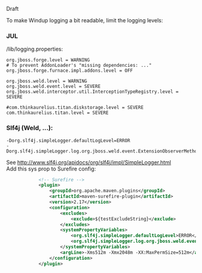 Draft

To make Windup logging a bit readable, limit the logging levels:

### JUL
<JVM>/lib/logging.properties:
```
org.jboss.forge.level = WARNING
# To prevent AddonLoader's "missing dependencies: ..."
org.jboss.forge.furnace.impl.addons.level = OFF

org.jboss.weld.level = WARNING
org.jboss.weld.event.level = SEVERE
org.jboss.weld.interceptor.util.InterceptionTypeRegistry.level = SEVERE

#com.thinkaurelius.titan.diskstorage.level = SEVERE
com.thinkaurelius.titan.level = SEVERE
```
### Slf4j (Weld, ...):
```
-Dorg.slf4j.simpleLogger.defaultLogLevel=ERROR
-Dorg.slf4j.simpleLogger.log.org.jboss.weld.event.ExtensionObserverMethodImpl=ERROR
```
See http://www.slf4j.org/apidocs/org/slf4j/impl/SimpleLogger.html    
Add this sys prop to Surefire config:

```xml
            <!-- Surefire -->
            <plugin>
                <groupId>org.apache.maven.plugins</groupId>
                <artifactId>maven-surefire-plugin</artifactId>
                <version>2.17</version>
                <configuration>
                    <excludes>
                        <exclude>${testExcludeString}</exclude>
                    </excludes>
                    <systemPropertyVariables>
                        <org.slf4j.simpleLogger.defaultLogLevel>ERROR</org.slf4j.simpleLogger.defaultLogLevel>
                        <org.slf4j.simpleLogger.log.org.jboss.weld.event.ExtensionObserverMethodImpl>ERROR</org.slf4j.simpleLogger.log.org.jboss.weld.event.ExtensionObserverMethodImpl>
                    </systemPropertyVariables>
                    <argLine>-Xms512m -Xmx2048m -XX:MaxPermSize=512m</argLine>
                </configuration>
            </plugin>
```
